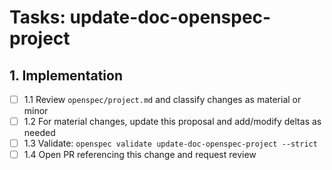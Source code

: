 # Tasks: update-doc-openspec-project

## 1. Implementation

- [ ] 1.1 Review `openspec/project.md` and classify changes as material or minor
- [ ] 1.2 For material changes, update this proposal and add/modify deltas as needed
- [ ] 1.3 Validate: `openspec validate update-doc-openspec-project --strict`
- [ ] 1.4 Open PR referencing this change and request review

